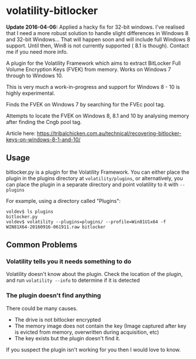 # volatility-bitlocker

**Update 2016-04-06:** Applied a hacky fix for 32-bit windows. I've realised that I need a more robust solution to handle slight differences in Windows 8 and 32-bit Windows... That will happen soon and will include full Windows 8 support. Until then, Win8 is not currently supported ( 8.1 is though). Contact me if you need more info.

A plugin for the Volatility Framework which aims to extract BitLocker Full Volume Encryption Keys (FVEK) from memory. Works on Windows 7 through to Windows 10.

This is very much a work-in-progress and support for Windows 8 - 10 is highly experimental.

Finds the FVEK on Windows 7 by searching for the FVEc pool tag.

Attempts to locate the FVEK on Windows 8, 8.1 and 10 by analysing memory after finding the Cngb pool tag.

Article here: https://tribalchicken.com.au/technical/recovering-bitlocker-keys-on-windows-8-1-and-10/

## Usage
bitlocker.py is a plugin for the Volatility Framework. You can either place the plugin in the plugins directory at `volatility/plugins`, or  alternatively, you can place the plugin in a separate directory and point volatility to it with `--plugins`

For example, using a directory called "Plugins":

```
voldev$ ls plugins
bitlocker.py
voldev$ volatility --plugins=plugins/ --profile=Win81U1x64 -f WIN81X64-20160916-061911.raw bitlocker
```

## Common Problems

### Volatility tells you it needs something to do

Volatility doesn't know about the plugin. Check the location of the plugin, and run `volatility --info` to determine if it is detected

### The plugin doesn't find anything
There could be many causes.

- The drive is not bitlocker encrypted
- The memory image does not contain the key (Image captured after key is evicted from memory, overwritten during acquisition, etc)
- The key exists but the plugin doesn't find it.

If you suspect the plugin isn't working for you then I would love to know.


